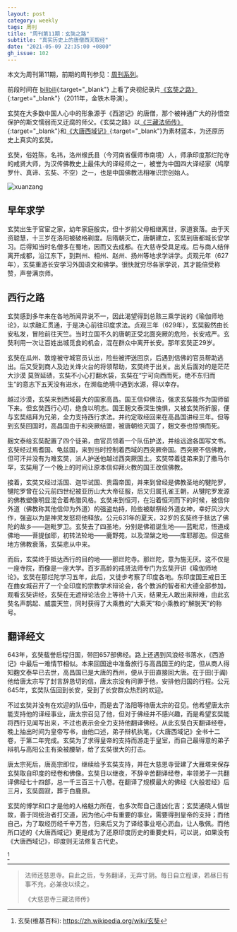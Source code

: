 ```yaml
---
layout: post
category: weekly
tags: 周刊
title: "周刊第11期：玄奘之路"
subtitle: "真实历史上的唐僧西天取经"
date: "2021-05-09 22:35:00 +0800"
gh_issue: 102
---
```


本文为周刊第11期，前期的周刊参见：[周刊系列](/tags/周刊)。

前段时间在 [bilibili](https://www.bilibili.com/bangumi/play/ep121359){:target="_blank"} 上看了央视纪录片[《玄奘之路》](https://movie.douban.com/subject/6952630/){:target="_blank"}（2011年，金铁木导演）。

玄奘在大多数中国人心中的形象源于《西游记》的唐僧，那个被神通广大的孙悟空保护的斯文懦弱而又迂腐的师父。《玄奘之路》以[《三藏法师传》](https://book.douban.com/subject/1546323/){:target="_blank"}和[《大唐西域记》](https://book.douban.com/subject/3232159/){:target="_blank"}为素材蓝本，为还原历史上真实的玄奘。

玄奘，俗姓陈，名祎，洛州缑氏县（今河南省偃师市南境）人，师承印度那烂陀寺的戒贤大师，为汉传佛教史上最伟大的译经师之一，被誉为中国四大译经家（鸠摩罗什、真谛、玄奘、不空）之一，也是中国佛教法相唯识宗创始人。

![xuanzang]({{site.images_newurl}}/Xuanzang_w.jpeg?w=260)

## 早年求学

玄奘出生于官宦之家，幼年家庭殷实，但十岁前父母相继离世，家道衰落。由于天资聪慧，十三岁在洛阳被破格剃度。后隋朝灭亡，唐朝建立，玄奘到唐都城长安学习。后得知当时名僧多在蜀地，因而又去成都。在大慈寺受具足戒。后与商人结伴离开成都，沿江东下，到荆州、相州、赵州、扬州等地求学讲学。贞观元年（627年），玄奘重游长安学习外国语文和佛学。很快就穷尽各家学说，其才能倍受称赞，声誉满京师。

## 西行之路

玄奘感到多年来在各地所闻异说不一，因此渴望得到总赅三乘学说的《瑜伽师地论》，以求融汇贯通，于是决心前往印度求法。贞观三年（629年），玄奘毅然由长安私发，冒险前往天竺。当时立国不久的唐朝正受北面突厥的危险，长安戒严。玄奘利用一次让百姓出城觅食的机会，混在群众中离开长安。那年玄奘正29岁。

玄奘在瓜州、敦煌被守城官员认出，险些被押送回京，后遇到信佛的官员帮助逃出。后又受到商人及边关烽火台的将领帮助，玄奘终于出关。出关后面对的是茫茫大沙漠 莫贺延碛，玄奘不小心打翻水袋，玄奘在“宁可向西而死，绝不东归而生”的意志下五天没有进水，在濒临绝境中遇到水源，得以幸存。

越过沙漠，玄奘来到西域最大的国家高昌。国王信仰佛法，强求玄奘能作为国师留下来。但玄奘西行心切，绝食以明志。国王麹文泰深生愧惧，又被玄奘所折服，便与玄奘结拜为兄弟，全力支持西行求法。并约定取经回来在高昌国讲经三年。但等到玄奘回国时，高昌国由于和突厥结盟，被唐朝给灭国了，麹文泰也惊惧而死。

麹文泰给玄奘配置了四个徒弟，由官员领着一个队伍护送，并给远途各国写文书。玄奘经过焉耆国、龟兹国，来到当时控制着西域的西突厥帝国。西突厥不信佛教，但可汗并没有为难玄奘，派人护送他越过西突厥国土。玄奘带着徒弟来到了撒马尔罕，玄奘用了一个晚上的时间让原本信仰拜火教的国王改信佛教。

接着，玄奘又经过活国、迦毕试国、贵霜帝国，并来到曾经是佛教圣地的犍陀罗，犍陀罗曾在公元前四世纪被亚历山大大帝征服，后又归属孔雀王朝，从犍陀罗发源的佛教塑像明显混合着希腊风格。玄奘来到恒河，在沿着恒河而下的时候，被信仰外道（佛教称其他信仰为外道）的强盗劫持，险些被献祭给外道女神，幸好风沙大作，强盗以为是神灵发怒将他释放。公元631年的夏天，32岁的玄奘终于抵达了佛陀的故乡——迦毗罗卫。玄奘去了四圣地，分别是佛祖诞生地——蓝毗尼，悟道成佛地——菩提伽耶，初转法轮地——鹿野苑，以及涅槃之地——库耶那迦。但这些地方佛教衰落，玄奘悲从中来。

而后，玄奘终于抵达西行的目的地——那烂陀寺。那烂陀，意为施无厌。这不仅是一座寺院，而像是一座大学。百岁高龄的戒贤法师专门为玄奘开讲《瑜伽师地论》。玄奘在那烂陀学习五年，此后，又徒步考察了印度各地。东印度国王戒日王在曲女城召开了一个全印度的宗教学术辩论会，各个教派的智者和大德全部参加，观看玄奘讲经，玄奘在无遮辩论法会上等待十八天，结果无人敢出来辩难，由此玄奘名声鹊起、威震天竺，同时获得了大乘教的“大乘天”和小乘教的“解脱天”的称号。

## 翻译经文

643年，玄奘载誉启程归国，带回657部佛经。路上还遇到风浪经书落水，《西游记》中最后一难情节相似。本来回国途中准备旅行与高昌国王的约定，但从商人得知麴文泰早已去世，高昌国已是大唐的西州，便从于田直接回大唐。在于田(于阗)他给唐太宗写了封言辞恳切的信，唐太宗没有问罪于他，安排他归国的行程。公元645年，玄奘队伍回到长安，受到了长安群众热烈的欢迎。

不过玄奘并没有在欢迎的队伍中，而是去了洛阳等待唐太宗的召见。他希望唐太宗能支持他的译经事业，唐太宗召见了他，但对于佛经并不感兴趣，而是希望玄奘能将西行见闻写出来，不过也表示会全力支持他翻译佛经。从此玄奘白天翻译经卷，晚上抽出时间为皇帝写书，由他口述，弟子辩机执笔，《大唐西域记》全书十二卷，于第二年完成。玄奘为了求得皇帝的支持而游走于皇室，而自己最得意的弟子辩机与高阳公主有染被腰斩，给了玄奘很大的打击。

唐太宗死后，唐高宗即位，继续给予玄奘支持，并在大慈恩寺营建了大雁塔来保存玄奘取自印度的经卷和佛像。玄奘日以继夜，不辞辛苦翻译经卷，率领弟子一共翻译佛经七十四部，总一千三百三十八卷。在翻译了规模最大的佛经《大般若经》后三月，玄奘圆寂，葬于白鹿原。


玄奘的博学和口才是他的人格魅力所在，也多次帮自己逢凶化吉；玄奘通晓人情世故，善于同统治者打交道，因为他心中有重要的事业，需要得到皇帝的支持；而他自己，为了取经历经千辛万苦，归来后又为了译经事业呕心沥血，让人敬佩。而他所口述的《大唐西域记》更是成为了还原印度历史的重要史料，可以说，如果没有《大唐西域记》，印度则无法修复古代史。

[^1]

*********************************************

> 法师还慈恩寺。自此之后，专务翻译，无弃寸阴。每日自立程课，若昼日有事不充，必兼夜以续之。      
>
> 《大慈恩寺三藏法师传》   

[^1]: 玄奘(维基百科): https://zh.wikipedia.org/wiki/玄奘
